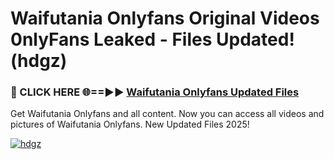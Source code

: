# Waifutania Onlyfans Original Videos 0nlyFans Leaked - Files Updated! (hdgz)

<h3>🔴 CLICK HERE 🌐==►► <a href="https://tinyurl.com/2m67pmp6" rel="nofollow">Waifutania Onlyfans Updated Files</a></h3>

Get Waifutania Onlyfans and all content. Now you can access all videos and pictures of Waifutania Onlyfans. New Updated Files 2025!

[![hdgz](https://i.imgur.com/H4QAA4z.gif)](https://tinyurl.com/2m67pmp6)